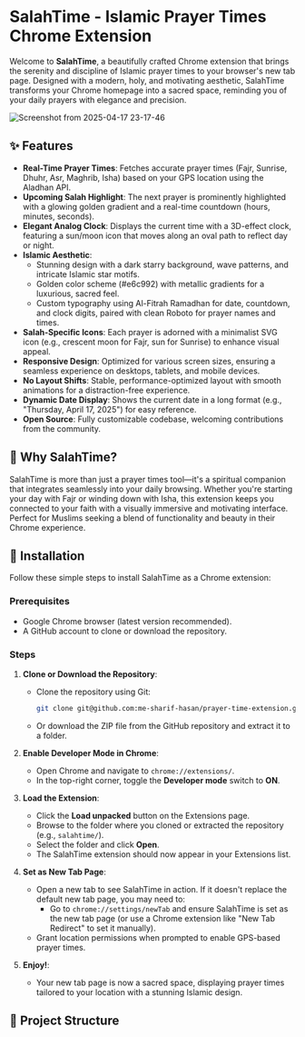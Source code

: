 # SalahTime - Islamic Prayer Times Chrome Extension

Welcome to **SalahTime**, a beautifully crafted Chrome extension that brings the serenity and discipline of Islamic prayer times to your browser's new tab page. Designed with a modern, holy, and motivating aesthetic, SalahTime transforms your Chrome homepage into a sacred space, reminding you of your daily prayers with elegance and precision.

![Screenshot from 2025-04-17 23-17-46](https://github.com/user-attachments/assets/2016b6fc-67f7-488c-be07-47d3c1fc4a26)

## ✨ Features

- **Real-Time Prayer Times**: Fetches accurate prayer times (Fajr, Sunrise, Dhuhr, Asr, Maghrib, Isha) based on your GPS location using the Aladhan API.
- **Upcoming Salah Highlight**: The next prayer is prominently highlighted with a glowing golden gradient and a real-time countdown (hours, minutes, seconds).
- **Elegant Analog Clock**: Displays the current time with a 3D-effect clock, featuring a sun/moon icon that moves along an oval path to reflect day or night.
- **Islamic Aesthetic**:
  - Stunning design with a dark starry background, wave patterns, and intricate Islamic star motifs.
  - Golden color scheme (#e6c992) with metallic gradients for a luxurious, sacred feel.
  - Custom typography using Al-Fitrah Ramadhan for date, countdown, and clock digits, paired with clean Roboto for prayer names and times.
- **Salah-Specific Icons**: Each prayer is adorned with a minimalist SVG icon (e.g., crescent moon for Fajr, sun for Sunrise) to enhance visual appeal.
- **Responsive Design**: Optimized for various screen sizes, ensuring a seamless experience on desktops, tablets, and mobile devices.
- **No Layout Shifts**: Stable, performance-optimized layout with smooth animations for a distraction-free experience.
- **Dynamic Date Display**: Shows the current date in a long format (e.g., "Thursday, April 17, 2025") for easy reference.
- **Open Source**: Fully customizable codebase, welcoming contributions from the community.

## 🕌 Why SalahTime?

SalahTime is more than just a prayer times tool—it's a spiritual companion that integrates seamlessly into your daily browsing. Whether you're starting your day with Fajr or winding down with Isha, this extension keeps you connected to your faith with a visually immersive and motivating interface. Perfect for Muslims seeking a blend of functionality and beauty in their Chrome experience.

## 🚀 Installation

Follow these simple steps to install SalahTime as a Chrome extension:

### Prerequisites
- Google Chrome browser (latest version recommended).
- A GitHub account to clone or download the repository.

### Steps
1. **Clone or Download the Repository**:
   - Clone the repository using Git:
     ```bash
     git clone git@github.com:me-sharif-hasan/prayer-time-extension.git
     ```
   - Or download the ZIP file from the GitHub repository and extract it to a folder.

2. **Enable Developer Mode in Chrome**:
   - Open Chrome and navigate to `chrome://extensions/`.
   - In the top-right corner, toggle the **Developer mode** switch to **ON**.

3. **Load the Extension**:
   - Click the **Load unpacked** button on the Extensions page.
   - Browse to the folder where you cloned or extracted the repository (e.g., `salahtime/`).
   - Select the folder and click **Open**.
   - The SalahTime extension should now appear in your Extensions list.

4. **Set as New Tab Page**:
   - Open a new tab to see SalahTime in action. If it doesn't replace the default new tab page, you may need to:
     - Go to `chrome://settings/newTab` and ensure SalahTime is set as the new tab page (or use a Chrome extension like "New Tab Redirect" to set it manually).
   - Grant location permissions when prompted to enable GPS-based prayer times.

5. **Enjoy!**:
   - Your new tab page is now a sacred space, displaying prayer times tailored to your location with a stunning Islamic design.

## 📂 Project Structure
